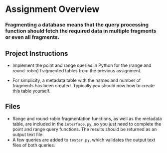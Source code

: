 # Assignment Overview
### Fragmenting a database means that the query processing function should fetch the required data in multiple fragments or even all fragments.

## Project Instructions
- Implement the point and range queries in Python for  the (range and round-robin) fragmented  tables from the previous assignment.

- For simplicity, a metadata table with the names and number of fragments has been created. Typically you should now how to create this table yourself.

## Files
- Range and round-robin fragmentation functions, as well as the metadata table, are included in the `interface.py`, so you just need to complete the point and range query functions. The results should be returned as an output text file.
- A few queries are added to `tester.py`, which validates the output text files of both queries.  
